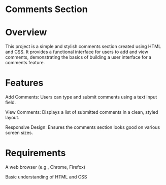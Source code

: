 # Comments Section 
# Overview
This project is a simple and stylish comments section created using HTML and CSS. It provides a functional interface for users to add and view comments, demonstrating the basics of building a user interface for a comments feature.

# Features
Add Comments: Users can type and submit comments using a text input field.

View Comments: Displays a list of submitted comments in a clean, styled layout.

Responsive Design: Ensures the comments section looks good on various screen sizes.

# Requirements
A web browser (e.g., Chrome, Firefox)

Basic understanding of HTML and CSS
